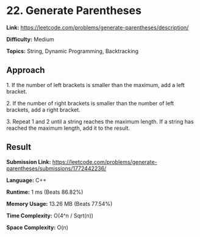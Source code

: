 # 22. Generate Parentheses

**Link:** https://leetcode.com/problems/generate-parentheses/description/

**Difficulty:** Medium

**Topics:** String, Dynamic Programming, Backtracking


## Approach

1\. If the number of left brackets is smaller than the maximum, add a left bracket.

2\. If the number of right brackets is smaller than the number of left brackets, add a right bracket.

3\. Repeat 1 and 2 until a string reaches the maximum length. If a string has reached the maximum length, add it to the result.


## Result

**Submission Link:** https://leetcode.com/problems/generate-parentheses/submissions/1772442236/

**Language:** C++

**Runtime:** 1 ms (Beats 86.82%)

**Memory Usage:** 13.26 MB (Beats 77.54%)

**Time Complexity:** O(4^n / Sqrt(n))

**Space Complexity:** O(n)
